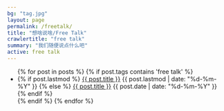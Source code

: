 ```yaml
---
bg: "tag.jpg"
layout: page
permalink: /freetalk/
title: "想啥说啥/Free Talk"
crawlertitle: "free talk"
summary: "我们随便说点什么吧"
active: free talk
---
```


<!-- {% for tag in site.tags %} -->
  <!-- {% assign t = tag | first %} -->
  <!-- {% assign posts = tag | last %} -->

  <!-- <h2 class="category-key" id="{{ t | downcase }}">{{ t | capitalize }}</h2> -->

  <ul class="year">
    {% for post in posts %}
      {% if post.tags contains 'free talk' %}    
      <!-- if post.tags contains t -->
        <li>
          {% if post.lastmod %}
            <a href="{{ post.url | relative_url}}">{{ post.title }}</a>
            <span class="date">{{ post.lastmod | date: "%d-%m-%Y"  }}</span>
          {% else %}
            <a href="{{ post.url | relative_url}}">{{ post.title }}</a>
            <span class="date">{{ post.date | date: "%d-%m-%Y"  }}</span>
          {% endif %}
        </li>
      {% endif %}
    {% endfor %}
  </ul>

<!-- {% endfor %} -->
